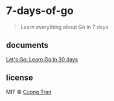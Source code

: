 # 7-days-of-go

> Learn everything about Go in 7 days

## documents

[Let's Go: Learn Go in 30 days](https://dev.to/canro91/let-s-go-learn-go-in-30-days-3dg9)

## license

MIT © [Cuong Tran](https://github.com/103cuong)
